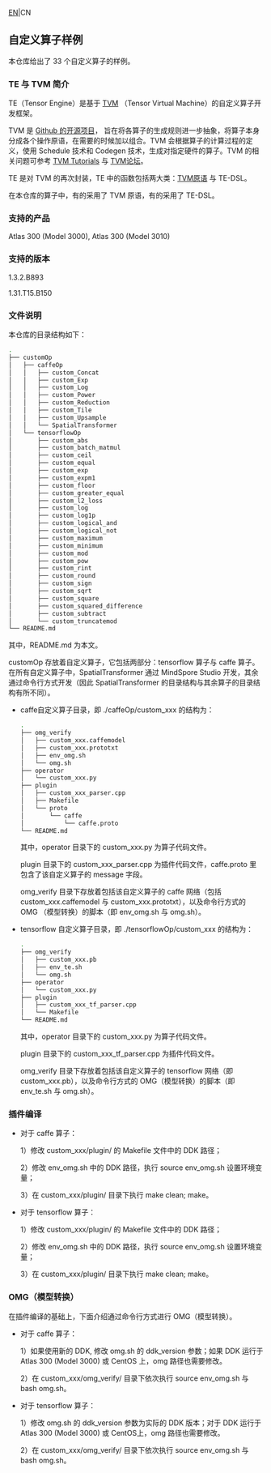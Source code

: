 [EN](README.md)|CN

## 自定义算子样例

本仓库给出了 33 个自定义算子的样例。

### TE 与 TVM 简介

TE（Tensor Engine）是基于 [TVM](https://tvm.ai/about) （Tensor Virtual Machine）的自定义算子开发框架。

TVM 是 [Github 的开源项目](https://github.com/dmlc/tvm)， 旨在将各算子的生成规则进一步抽象，将算子本身分成各个操作原语，在需要的时候加以组合。TVM 会根据算子的计算过程的定义，使用 Schedule 技术和 Codegen 技术，生成对指定硬件的算子。TVM 的相关问题可参考 [TVM Tutorials](https://docs.tvm.ai/tutorials/tensor_expr_get_started.html) 与 [TVM论坛](https://discuss.tvm.ai/)。

TE 是对 TVM 的再次封装，TE 中的函数包括两大类：[TVM原语](https://docs.tvm.ai/api/python/tvm.html) 与 TE-DSL。

在本仓库的算子中，有的采用了 TVM 原语，有的采用了 TE-DSL。

### 支持的产品

Atlas 300 (Model 3000), Atlas 300 (Model 3010)

### 支持的版本

1.3.2.B893

1.31.T15.B150

### 文件说明

本仓库的目录结构如下：

```bash
.
├── customOp
│   ├── caffeOp
│   │   ├── custom_Concat
│   │   ├── custom_Exp
│   │   ├── custom_Log
│   │   ├── custom_Power
│   │   ├── custom_Reduction
│   │   ├── custom_Tile
│   │   ├── custom_Upsample
│   │   └── SpatialTransformer
│   └── tensorflowOp
│       ├── custom_abs
│       ├── custom_batch_matmul
│       ├── custom_ceil
│       ├── custom_equal
│       ├── custom_exp
│       ├── custom_expm1
│       ├── custom_floor
│       ├── custom_greater_equal
│       ├── custom_l2_loss
│       ├── custom_log
│       ├── custom_log1p
│       ├── custom_logical_and
│       ├── custom_logical_not
│       ├── custom_maximum
│       ├── custom_minimum
│       ├── custom_mod
│       ├── custom_pow
│       ├── custom_rint
│       ├── custom_round
│       ├── custom_sign
│       ├── custom_sqrt
│       ├── custom_square
│       ├── custom_squared_difference
│       ├── custom_subtract
│       └── custom_truncatemod
└── README.md
```

其中，README.md 为本文。

customOp 存放着自定义算子，它包括两部分：tensorflow 算子与 caffe 算子。在所有自定义算子中，SpatialTransformer 通过 MindSpore Studio 开发，其余通过命令行方式开发（因此 SpatialTransformer 的目录结构与其余算子的目录结构有所不同）。

- caffe自定义算子目录，即 ./caffeOp/custom_xxx 的结构为：

  ```bash
  .
  ├── omg_verify
  │   ├── custom_xxx.caffemodel
  │   ├── custom_xxx.prototxt
  │   ├── env_omg.sh
  │   └── omg.sh
  ├── operator
  │   └── custom_xxx.py
  ├── plugin
  │   ├── custom_xxx_parser.cpp
  │   ├── Makefile
  │   └── proto
  │       └── caffe
  │           └── caffe.proto
  └── README.md
  ```

  其中，operator 目录下的 custom_xxx.py 为算子代码文件。

  plugin 目录下的 custom_xxx_parser.cpp 为插件代码文件，caffe.proto 里包含了该自定义算子的 message 字段。

  omg_verify 目录下存放着包括该自定义算子的 caffe 网络（包括 custom_xxx.caffemodel 与 custom_xxx.prototxt），以及命令行方式的 OMG （模型转换）的脚本（即 env_omg.sh 与 omg.sh）。

- tensorflow 自定义算子目录，即 ./tensorflowOp/custom_xxx 的结构为：

  ```bash
  .
  ├── omg_verify
  │   ├── custom_xxx.pb
  │   ├── env_te.sh
  │   └── omg.sh
  ├── operator
  │   └── custom_xxx.py
  ├── plugin
  │   ├── custom_xxx_tf_parser.cpp
  │   └── Makefile
  └── README.md
  ```

  其中，operator 目录下的 custom_xxx.py 为算子代码文件。

  plugin 目录下的 custom_xxx_tf_parser.cpp 为插件代码文件。

  omg_verify 目录下存放着包括该自定义算子的 tensorflow 网络（即 custom_xxx.pb），以及命令行方式的 OMG（模型转换）的脚本（即 env_te.sh 与 omg.sh）。

### 插件编译

- 对于 caffe 算子：

  1）修改 custom_xxx/plugin/ 的 Makefile 文件中的 DDK 路径；

  2）修改 env_omg.sh 中的 DDK 路径，执行 source env_omg.sh 设置环境变量；

  3）在 custom_xxx/plugin/ 目录下执行 make clean; make。

- 对于 tensorflow 算子：

  1）修改 custom_xxx/plugin/ 的 Makefile 文件中的 DDK 路径；

  2）修改 env_omg.sh 中的 DDK 路径，执行 source env_omg.sh 设置环境变量；

  3）在 custom_xxx/plugin/ 目录下执行 make clean; make。

### OMG（模型转换）

在插件编译的基础上，下面介绍通过命令行方式进行 OMG（模型转换）。

- 对于 caffe 算子：

  1）如果使用新的 DDK, 修改 omg.sh 的 ddk_version 参数；如果 DDK 运行于 Atlas 300 (Model 3000) 或 CentOS 上，omg 路径也需要修改。

  2）在 custom_xxx/omg_verify/ 目录下依次执行 source env_omg.sh 与 bash omg.sh。

- 对于 tensorflow 算子：

  1）修改 omg.sh 的 ddk_version 参数为实际的 DDK 版本；对于 DDK 运行于 Atlas 300 (Model 3000) 或 CentOS上，omg 路径也需要修改。

  2）在 custom_xxx/omg_verify/ 目录下依次执行 source env_omg.sh 与 bash omg.sh。